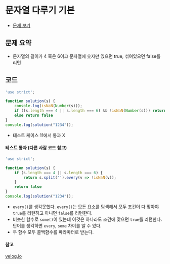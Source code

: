 # 문자열 다루기 기본

- [문제 보기](https://programmers.co.kr/learn/courses/30/lessons/12918?language=javascript)

## 문제 요약

- 문자열의 길이가 4 혹은 6이고 문자열에 숫자만 있으면 true, 섞여있으면 false를 리턴

## 코드

```javascript
'use strict';

function solution(s) {
    console.log(isNaN(Number(s)));
    if ((s.length === 4 || s.length === 6) && !isNaN(Number(s))) return true;
    else return false
}
console.log(solution("1234"));
```

- 테스트 케이스 11에서 통과 X

#### 테스트 통과 (다른 사람 코드 참고)

```javascript
'use strict';

function solution(s) {
    if (s.length === 4 || s.length === 6) {
        return s.split('').every(v => !isNaN(v));
    }
    return false
}
console.log(solution("1234"));
```

- `every()`를 생각못했다. `every()`는 모든 요소를 탐색해서 모두 조건이 다 맞아야 `true`를 리턴하고 아니면 `false`를 리턴한다.
- 비슷한 함수로 `some()`이 있는데 이것은 하나라도 조건에 맞으면 `true`를 리턴한다. 단어를 생각하면 `every`, `some` 차이를 알 수 있다.
- 두 함수 모두 콜백함수를 파라마터로 받는다.

#### 참고
[velog.io](https://velog.io/@dosanahnchangho/javascript-%ED%94%84%EB%A1%9C%EA%B7%B8%EB%9E%98%EB%A8%B8%EC%8A%A4%EB%AC%B8%EC%9E%90%EC%97%B4-%EB%8B%A4%EB%A3%A8%EA%B8%B0-%EA%B8%B0%EB%B3%B8)
